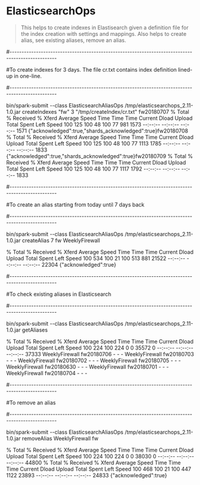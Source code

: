 # ElasticsearchOps

>This helps to create indexes in Elastisearch given a definition file for the index creation with settings and mappings.
>Also helps to create alias, see existing aliases, remove an alias. 

#-------------------------------------------------------------------------------------------------

#To create indexes for 3 days. The file cr.txt contains index definition lined-up in one-line.

#-------------------------------------------------------------------------------------------------

bin/spark-submit --class ElasticsearchAliasOps /tmp/elasticsearchops_2.11-1.0.jar createIndexes "fw" 3 "/tmp/createIndex/cr.txt"
fw20180707
  % Total    % Received % Xferd  Average Speed   Time    Time     Time  Current
                                 Dload  Upload   Total   Spent    Left  Speed
100   125  100    48  100    77    981   1573 --:--:-- --:--:-- --:--:--  1571
{"acknowledged":true,"shards_acknowledged":true}fw20180708
  % Total    % Received % Xferd  Average Speed   Time    Time     Time  Current
                                 Dload  Upload   Total   Spent    Left  Speed
100   125  100    48  100    77   1113   1785 --:--:-- --:--:-- --:--:--  1833
{"acknowledged":true,"shards_acknowledged":true}fw20180709
  % Total    % Received % Xferd  Average Speed   Time    Time     Time  Current
                                 Dload  Upload   Total   Spent    Left  Speed
100   125  100    48  100    77   1117   1792 --:--:-- --:--:-- --:--:--  1833

#-------------------------------------------------------------------------------------------------

#To create an alias starting from today until 7 days back

#-------------------------------------------------------------------------------------------------

bin/spark-submit --class ElasticsearchAliasOps /tmp/elasticsearchops_2.11-1.0.jar createAlias 7 fw WeeklyFirewall

  % Total    % Received % Xferd  Average Speed   Time    Time     Time  Current
                                 Dload  Upload   Total   Spent    Left  Speed
100   534  100    21  100   513    881  21522 --:--:-- --:--:-- --:--:-- 22304
{"acknowledged":true}

#-------------------------------------------------------------------------------------------------

#To check existing aliases in Elasticsearch

#-------------------------------------------------------------------------------------------------

bin/spark-submit --class ElasticsearchAliasOps /tmp/elasticsearchops_2.11-1.0.jar getAliases

  % Total    % Received % Xferd  Average Speed   Time    Time     Time  Current
                                 Dload  Upload   Total   Spent    Left  Speed
100   224  100   224    0     0  35572      0 --:--:-- --:--:-- --:--:-- 37333
WeeklyFirewall fw20180706 - - -
WeeklyFirewall fw20180703 - - -
WeeklyFirewall fw20180702 - - -
WeeklyFirewall fw20180705 - - -
WeeklyFirewall fw20180630 - - -
WeeklyFirewall fw20180701 - - -
WeeklyFirewall fw20180704 - - -

#-------------------------------------------------------------------------------------------------

#To remove an alias 

#-------------------------------------------------------------------------------------------------

bin/spark-submit --class ElasticsearchAliasOps /tmp/elasticsearchops_2.11-1.0.jar removeAlias WeeklyFirewall fw

  % Total    % Received % Xferd  Average Speed   Time    Time     Time  Current
                                 Dload  Upload   Total   Spent    Left  Speed
100   224  100   224    0     0  38030      0 --:--:-- --:--:-- --:--:-- 44800
  % Total    % Received % Xferd  Average Speed   Time    Time     Time  Current
                                 Dload  Upload   Total   Spent    Left  Speed
100   468  100    21  100   447   1122  23893 --:--:-- --:--:-- --:--:-- 24833
{"acknowledged":true}

